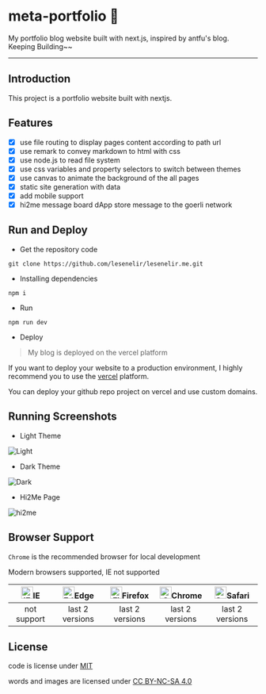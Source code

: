 # meta-portfolio 💨

My portfolio blog website built with next.js, inspired by antfu's blog. Keeping Building~~

---

## Introduction

This project is a portfolio website built with nextjs.

## Features

- [x] use file routing to display pages content according to path url
- [x] use remark to convey markdown to html with css
- [x] use node.js to read file system
- [x] use css variables and property selectors to switch between themes
- [x] use canvas to animate the background of the all pages
- [x] static site generation with data
- [x] add mobile support
- [x] hi2me message board dApp store message to the goerli network

## Run and Deploy

- Get the repository code

```
git clone https://github.com/lesenelir/lesenelir.me.git
```

- Installing dependencies

```
npm i
```

- Run

```
npm run dev
```

- Deploy

> My blog is deployed on the vercel platform

If you want to deploy your website to a production environment, I highly recommend you to use the [vercel](https://vercel.com/dashboard) platform.

You can deploy your github repo project on vercel and use custom domains.


## Running Screenshots

- Light Theme

![Light](https://raw.githubusercontent.com/lesenelir/meta-portfolio/master/docs-imgs/light2.png)

- Dark Theme

![Dark](https://raw.githubusercontent.com/lesenelir/meta-portfolio/master/docs-imgs/dark2.png)

- Hi2Me Page

![hi2me](https://raw.githubusercontent.com/lesenelir/meta-portfolio/master/docs-imgs/hi2me.png)

## Browser Support

`Chrome` is the recommended browser for local development

Modern browsers supported, IE not supported

| [<img src="https://raw.githubusercontent.com/alrra/browser-logos/master/src/archive/internet-explorer_9-11/internet-explorer_9-11_48x48.png" alt="IE" width="24px" height="24px"  />](http://godban.github.io/browsers-support-badges/)IE | [<img src="https://raw.githubusercontent.com/alrra/browser-logos/master/src/edge/edge_48x48.png" alt=" Edge" width="24px" height="24px" />](http://godban.github.io/browsers-support-badges/)Edge | [<img src="https://raw.githubusercontent.com/alrra/browser-logos/master/src/firefox/firefox_48x48.png" alt="Firefox" width="24px" height="24px" />](http://godban.github.io/browsers-support-badges/)Firefox | [<img src="https://raw.githubusercontent.com/alrra/browser-logos/master/src/chrome/chrome_48x48.png" alt="Chrome" width="24px" height="24px" />](http://godban.github.io/browsers-support-badges/)Chrome | [<img src="https://raw.githubusercontent.com/alrra/browser-logos/master/src/safari/safari_48x48.png" alt="Safari" width="24px" height="24px" />](http://godban.github.io/browsers-support-badges/)Safari |
| :----------------------------------------------------------: | :----------------------------------------------------------: | :----------------------------------------------------------: | :----------------------------------------------------------: | :----------------------------------------------------------: |
|                         not support                          |                       last 2 versions                        |                       last 2 versions                        |                       last 2 versions                        |                       last 2 versions                        |

## License
code is license under [MIT](https://opensource.org/licenses/MIT)

words and images are licensed under [CC BY-NC-SA 4.0](https://creativecommons.org/licenses/by-nc-sa/4.0/)
